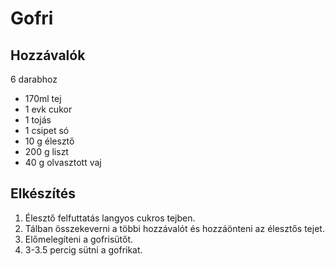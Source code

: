 # Gofri

## Hozzávalók
6 darabhoz
- 170ml tej
- 1 evk cukor
- 1 tojás
- 1 csipet só
- 10 g élesztő
- 200 g liszt
- 40 g olvasztott vaj

## Elkészítés
1. Élesztő felfuttatás langyos cukros tejben.
2. Tálban összekeverni a többi hozzávalót és hozzáönteni az élesztős tejet.
3. Előmelegíteni a gofrisütőt.
4. 3-3.5 percig sütni a gofrikat.

